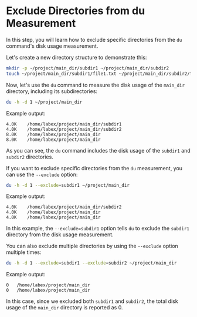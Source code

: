 # Exclude Directories from du Measurement

In this step, you will learn how to exclude specific directories from the `du` command's disk usage measurement.

Let's create a new directory structure to demonstrate this:

```bash
mkdir -p ~/project/main_dir/subdir1 ~/project/main_dir/subdir2
touch ~/project/main_dir/subdir1/file1.txt ~/project/main_dir/subdir2/file2.txt
```

Now, let's use the `du` command to measure the disk usage of the `main_dir` directory, including its subdirectories:

```bash
du -h -d 1 ~/project/main_dir
```

Example output:

```
4.0K    /home/labex/project/main_dir/subdir1
4.0K    /home/labex/project/main_dir/subdir2
8.0K    /home/labex/project/main_dir
8.0K    /home/labex/project/main_dir
```

As you can see, the `du` command includes the disk usage of the `subdir1` and `subdir2` directories.

If you want to exclude specific directories from the `du` measurement, you can use the `--exclude` option:

```bash
du -h -d 1 --exclude=subdir1 ~/project/main_dir
```

Example output:

```
4.0K    /home/labex/project/main_dir/subdir2
4.0K    /home/labex/project/main_dir
4.0K    /home/labex/project/main_dir
```

In this example, the `--exclude=subdir1` option tells `du` to exclude the `subdir1` directory from the disk usage measurement.

You can also exclude multiple directories by using the `--exclude` option multiple times:

```bash
du -h -d 1 --exclude=subdir1 --exclude=subdir2 ~/project/main_dir
```

Example output:

```
0   /home/labex/project/main_dir
0   /home/labex/project/main_dir
```

In this case, since we excluded both `subdir1` and `subdir2`, the total disk usage of the `main_dir` directory is reported as 0.
